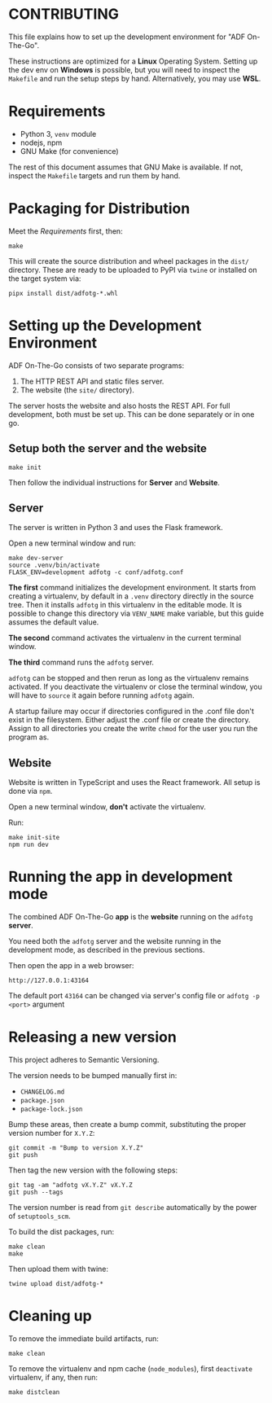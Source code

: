 CONTRIBUTING
============

This file explains how to set up the development environment
for "ADF On-The-Go".

These instructions are optimized for a **Linux** Operating
System. Setting up the dev env on **Windows** is possible,
but you will need to inspect the `Makefile` and run the setup
steps by hand. Alternatively, you may use **WSL**.


Requirements
============

* Python 3, `venv` module
* nodejs, npm
* GNU Make (for convenience)

The rest of this document assumes that GNU Make is available. If not,
inspect the `Makefile` targets and run them by hand.


Packaging for Distribution
==========================

Meet the *Requirements* first, then:

```
make
```

This will create the source distribution and wheel packages
in the `dist/` directory. These are ready to be uploaded to PyPI
via `twine` or installed on the target system via:

```
pipx install dist/adfotg-*.whl
```


Setting up the Development Environment
======================================

ADF On-The-Go consists of two separate programs:

1. The HTTP REST API and static files server.
2. The website (the `site/` directory).

The server hosts the website and also hosts the REST API. For full
development, both must be set up. This can be done separately or
in one go.


Setup both the server and the website
-------------------------------------

```
make init
```

Then follow the individual instructions for **Server** and **Website**.


Server
------

The server is written in Python 3 and uses the Flask framework.

Open a new terminal window and run:

```
make dev-server
source .venv/bin/activate
FLASK_ENV=development adfotg -c conf/adfotg.conf
```

**The first** command initializes the development environment. It starts
from creating a virtualenv, by default in a `.venv` directory directly
in the source tree. Then it installs `adfotg` in this virtualenv in
the editable mode. It is possible to change this directory via
`VENV_NAME` make variable, but this guide assumes the default value.

**The second** command activates the virtualenv in the current terminal
window.

**The third** command runs the `adfotg` server.

`adfotg` can be stopped and then rerun as long as the virtualenv
remains activated. If you deactivate the virtualenv or close the
terminal window, you will have to `source` it again before running
`adfotg` again.

A startup failure may occur if directories configured in the .conf file
don't exist in the filesystem. Either adjust the .conf file or create
the directory. Assign to all directories you create the write `chmod`
for the user you run the program as.


Website
-------

Website is written in TypeScript and uses the React framework. All
setup is done via `npm`.

Open a new terminal window, **don't** activate the virtualenv.

Run:

```
make init-site
npm run dev
```


Running the app in development mode
===================================

The combined ADF On-The-Go **app** is the **website** running on the
`adfotg` **server**.

You need both the `adfotg` server and the website running in the
development mode, as described in the previous sections.

Then open the app in a web browser:
```
http://127.0.0.1:43164
```

The default port `43164` can be changed via server's config file
or `adfotg -p <port>` argument


Releasing a new version
=======================

This project adheres to Semantic Versioning.

The version needs to be bumped manually first in:

- `CHANGELOG.md`
- `package.json`
- `package-lock.json`

Bump these areas, then create a bump commit, substituting the
proper version number for `X.Y.Z`:

```
git commit -m "Bump to version X.Y.Z"
git push
```

Then tag the new version with the following steps:

```
git tag -am "adfotg vX.Y.Z" vX.Y.Z
git push --tags
```

The version number is read from `git describe` automatically by the power
of `setuptools_scm`.

To build the dist packages, run:
```
make clean
make
```

Then upload them with twine:

```
twine upload dist/adfotg-*
```


Cleaning up
===========

To remove the immediate build artifacts, run:
```
make clean
```

To remove the virtualenv and npm cache (`node_modules`), first
`deactivate` virtualenv, if any, then run:
```
make distclean
```
